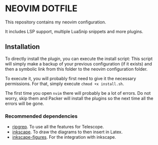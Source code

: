 # NEOVIM DOTFILE
This repository contains my neovim configuration. 

It includes LSP support, multiple LuaSnip snippets and more plugins.

## Installation
To directly install the plugin, you can execute the install script:
This script will simply make a backup of your previous configuration (if it 
exists) and then a symbolic link from this folder to the neovim configuration
folder. 

To execute it, you will probably first need to give it the necessary permissions. 
For that, simply execute `chmod +x install.sh`.

The first time you open `nvim` there will probably be a lot of errors. Do not worry,
skip them and Packer will install the plugins so the next time all the errors 
will be gone.

### Recommended dependencies
- [ripgrep](https://github.com/BurntSushi/ripgrep#installation). To use all the
features for Telescope.
- [inkscape](https://inkscape.org/). To draw the diagrams to then insert in Latex.
- [inkscape-figures](https://github.com/gillescastel/inkscape-figures). For the 
integration with inkscape.
